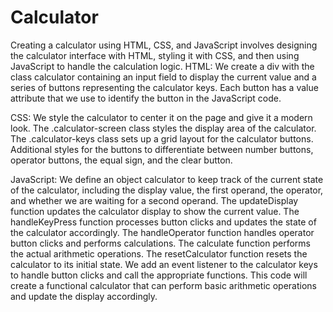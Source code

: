 # Calculator
Creating a calculator using HTML, CSS, and JavaScript involves designing the calculator interface with HTML, styling it with CSS, and then using JavaScript to handle the calculation logic. 
HTML: 
We create a div with the class calculator containing an input field to display the current value and a series of buttons representing the calculator keys. Each button has a value attribute that we use to identify the button in the JavaScript code.

CSS:
We style the calculator to center it on the page and give it a modern look.
The .calculator-screen class styles the display area of the calculator.
The .calculator-keys class sets up a grid layout for the calculator buttons.
Additional styles for the buttons to differentiate between number buttons, operator buttons, the equal sign, and the clear button.

JavaScript:
We define an object calculator to keep track of the current state of the calculator, including the display value, the first operand, the operator, and whether we are waiting for a second operand.
The updateDisplay function updates the calculator display to show the current value.
The handleKeyPress function processes button clicks and updates the state of the calculator accordingly.
The handleOperator function handles operator button clicks and performs calculations.
The calculate function performs the actual arithmetic operations.
The resetCalculator function resets the calculator to its initial state.
We add an event listener to the calculator keys to handle button clicks and call the appropriate functions.
This code will create a functional calculator that can perform basic arithmetic operations and update the display accordingly.
